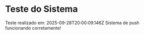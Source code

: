 # Teste do Sistema

Teste realizado em: 2025-09-28T20:00:09.146Z
Sistema de push funcionando corretamente!
